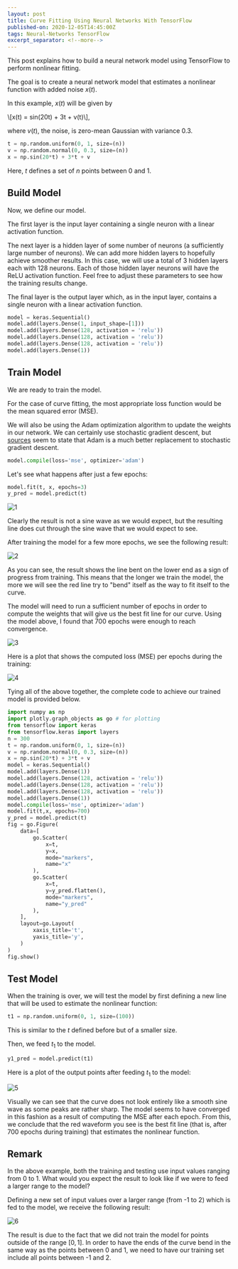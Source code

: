 ```yaml
---
layout: post
title: Curve Fitting Using Neural Networks With TensorFlow
published-on: 2020-12-05T14:45:00Z
tags: Neural-Networks TensorFlow
excerpt_separator: <!--more-->
---
```

This post explains how to build a neural network model using TensorFlow to perform nonlinear fitting.
<!--more-->

The goal is to create a neural network model that estimates a nonlinear function with added noise $x(t)$.

In this example, $x(t)$ will be given by

\\[x(t) = sin(20t) + 3t + v(t)\\],

where $v(t)$, the noise, is zero-mean Gaussian with variance 0.3.

```python
t = np.random.uniform(0, 1, size=(n))
v = np.random.normal(0, 0.3, size=(n))
x = np.sin(20*t) + 3*t + v
```

Here, $t$ defines a set of $n$ points between 0 and 1.

## Build Model

Now, we define our model.

The first layer is the input layer containing a single neuron with a linear activation function.

The next layer is a hidden layer of some number of neurons (a sufficiently large number of neurons). We can add more hidden layers to hopefully achieve smoother results. In this case, we will use a total of 3 hidden layers each with 128 neurons. Each of those hidden layer neurons will have the ReLU activation function. Feel free to adjust these parameters to see how the training results change.

The final layer is the output layer which, as in the input layer, contains a single neuron with a linear activation function.

```python
model = keras.Sequential()
model.add(layers.Dense(1, input_shape=[1]))
model.add(layers.Dense(128, activation = 'relu'))
model.add(layers.Dense(128, activation = 'relu'))
model.add(layers.Dense(128, activation = 'relu'))
model.add(layers.Dense(1))
```

## Train Model

We are ready to train the model.

For the case of curve fitting, the most appropriate loss function would be the mean squared error (MSE).

We will also be using the Adam optimization algorithm to update the weights in our network. We can certainly use stochastic gradient descent, but [sources](https://machinelearningmastery.com/adam-optimization-algorithm-for-deep-learning/) seem to state that Adam is a much better replacement to stochastic gradient descent.

```python
model.compile(loss='mse', optimizer='adam')
```

Let's see what happens after just a few epochs:

```python
model.fit(t, x, epochs=3)
y_pred = model.predict(t)
```

![1](/assets/img/20201205-1.png)

Clearly the result is not a sine wave as we would expect, but the resulting line does cut through the sine wave that we would expect to see.

After training the model for a few more epochs, we see the following result:

![2](/assets/img/20201205-2.png)

As you can see, the result shows the line bent on the lower end as a sign of progress from training. This means that the longer we train the model, the more we will see the red line try to "bend" itself as the way to fit itself to the curve.

The model will need to run a sufficient number of epochs in order to compute the weights that will give us the best fit line for our curve. Using the model above, I found that 700 epochs were enough to reach convergence.

![3](/assets/img/20201205-3.png)

Here is a plot that shows the computed loss (MSE) per epochs during the training:

![4](/assets/img/20201205-4.png)

Tying all of the above together, the complete code to achieve our trained model is provided below.

```python
import numpy as np
import plotly.graph_objects as go # for plotting
from tensorflow import keras
from tensorflow.keras import layers
n = 300
t = np.random.uniform(0, 1, size=(n))
v = np.random.normal(0, 0.3, size=(n))
x = np.sin(20*t) + 3*t + v
model = keras.Sequential()
model.add(layers.Dense(1))
model.add(layers.Dense(128, activation = 'relu'))
model.add(layers.Dense(128, activation = 'relu'))
model.add(layers.Dense(128, activation = 'relu'))
model.add(layers.Dense(1))
model.compile(loss='mse', optimizer='adam')
model.fit(t,x, epochs=700)
y_pred = model.predict(t)
fig = go.Figure(
    data=[
        go.Scatter(
            x=t,
            y=x,
            mode="markers",
            name="x"
        ),
        go.Scatter(
            x=t,
            y=y_pred.flatten(),
            mode="markers",
            name="y_pred"
        ),
    ],
    layout=go.Layout(
        xaxis_title='t',
        yaxis_title='y',
    )
)
fig.show()
```

## Test Model

When the training is over, we will test the model by first defining a new line that will be used to estimate the nonlinear function:

```python
t1 = np.random.uniform(0, 1, size=(100))
```

This is similar to the $t$ defined before but of a smaller size.

Then, we feed $t_1$ to the model.

```python
y1_pred = model.predict(t1)
```

Here is a plot of the output points after feeding $t_1$ to the model:

![5](/assets/img/20201205-5.png)

Visually we can see that the curve does not look entirely like a smooth sine wave as some peaks are rather sharp. The model seems to have converged in this fashion as a result of computing the MSE after each epoch. From this, we conclude that the red waveform you see is the best fit line (that is, after 700 epochs during training) that estimates the nonlinear function.

## Remark

In the above example, both the training and testing use input values ranging from 0 to 1. What would you expect the result to look like if we were to feed a larger range to the model?

Defining a new set of input values over a larger range (from -1 to 2) which is fed to the model, we receive the following result:

![6](/assets/img/20201205-6.png)

The result is due to the fact that we did not train the model for points outside of the range $[0,1]$. In order to have the ends of the curve bend in the same way as the points between 0 and 1, we need to have our training set include all points between -1 and 2.

